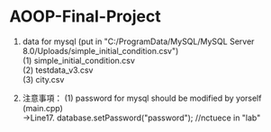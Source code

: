 # AOOP-Final-Project

1. data for mysql (put in "C:/ProgramData/MySQL/MySQL Server 8.0/Uploads/simple_initial_condition.csv")  
  (1) simple_initial_condition.csv  
  (2) testdata_v3.csv  
  (3) city.csv  
      
2. 注意事項： 
  (1) password for mysql should be modified by yorself (main.cpp)  
      ->Line17. database.setPassword("password"); //nctuece in "lab"  
